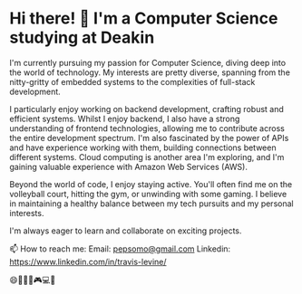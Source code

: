 
<!--
**SneakyPluto/SneakyPluto** is a ✨ _special_ ✨ repository because its `README.md` (this file) appears on your GitHub profile.

Here are some ideas to get you started:

- 🔭 I’m currently working on ...
- 🌱 I’m currently learning ...
- 👯 I’m looking to collaborate on ...
- 🤔 I’m looking for help with ...
- 💬 Ask me about ...
- 📫 How to reach me: ...
- 😄 Pronouns: ...
- ⚡ Fun fact: ...
-->

# Hi there! 👋 I'm a Computer Science studying at Deakin
I'm currently pursuing my passion for Computer Science, diving deep into the world of technology.  My interests are pretty diverse, spanning from the nitty-gritty of embedded systems to the complexities of full-stack development.

I particularly enjoy working on backend development, crafting robust and efficient systems. Whilst I enjoy backend, I also have a strong understanding of frontend technologies, allowing me to contribute across the entire development spectrum.  I'm also fascinated by the power of APIs and have experience working with them, building connections between different systems.  Cloud computing is another area I'm exploring, and I'm gaining valuable experience with Amazon Web Services (AWS).

Beyond the world of code, I enjoy staying active. You'll often find me on the volleyball court, hitting the gym, or unwinding with some gaming.  I believe in maintaining a healthy balance between my tech pursuits and my personal interests.

I'm always eager to learn and collaborate on exciting projects.

📫 How to reach me: 
Email: pepsomo@gmail.com
Linkedin: https://www.linkedin.com/in/travis-levine/


😄🏐🏋️‍♂️🎮💻🚀
